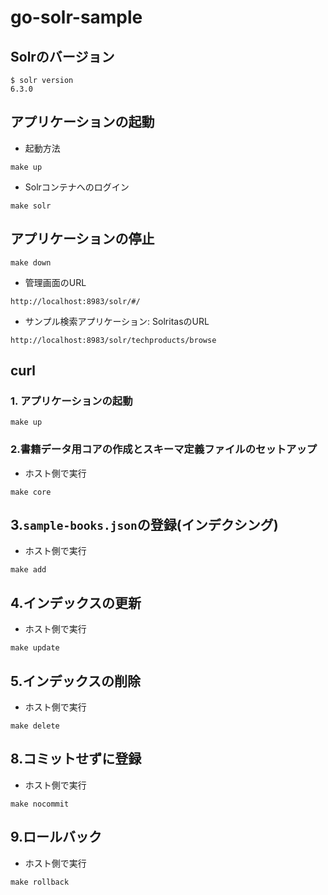 # go-solr-sample
## Solrのバージョン
```
$ solr version
6.3.0
```
## アプリケーションの起動
- 起動方法
```
make up
```

- Solrコンテナへのログイン
```
make solr
```

## アプリケーションの停止
```
make down
```

- 管理画面のURL
```
http://localhost:8983/solr/#/
```

- サンプル検索アプリケーション: SolritasのURL
```
http://localhost:8983/solr/techproducts/browse
```

## curl
### 1. アプリケーションの起動
```
make up
```
### 2.書籍データ用コアの作成とスキーマ定義ファイルのセットアップ
- ホスト側で実行
```
make core
```

## 3.`sample-books.json`の登録(インデクシング)
- ホスト側で実行
```
make add
```

## 4.インデックスの更新
- ホスト側で実行
```
make update
```

## 5.インデックスの削除
- ホスト側で実行
```
make delete
```

## 8.コミットせずに登録
- ホスト側で実行
```
make nocommit
```
## 9.ロールバック
- ホスト側で実行
```
make rollback
```
